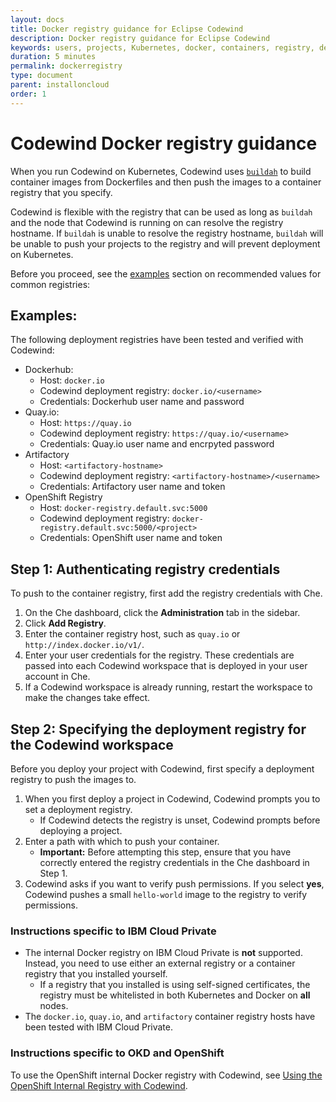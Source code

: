 ```yaml
---
layout: docs
title: Docker registry guidance for Eclipse Codewind
description: Docker registry guidance for Eclipse Codewind
keywords: users, projects, Kubernetes, docker, containers, registry, deployment, push
duration: 5 minutes
permalink: dockerregistry
type: document
parent: installoncloud
order: 1
---
```

# Codewind Docker registry guidance

When you run Codewind on Kubernetes, Codewind uses [`buildah`](https://github.com/containers/buildah) to build container images from Dockerfiles and then push the images to a container registry that you specify.

Codewind is flexible with the registry that can be used as long as `buildah` and the node that Codewind is running on can resolve the registry hostname. If `buildah` is unable to resolve the registry hostname, `buildah` will be unable to push your projects to the registry and will prevent deployment on Kubernetes.

Before you proceed, see the [examples](#examples) section on recommended values for common registries:

## Examples:
The following deployment registries have been tested and verified with Codewind:
- Dockerhub:
    - Host: `docker.io`
    - Codewind deployment registry: `docker.io/<username>`
    - Credentials: Dockerhub user name and password
- Quay.io:
    - Host: `https://quay.io`
    - Codewind deployment registry: `https://quay.io/<username>`
    - Credentials: Quay.io user name and encrpyted password
- Artifactory
    - Host: `<artifactory-hostname>`
    - Codewind deployment registry: `<artifactory-hostname>/<username>`
    - Credentials: Artifactory user name and token
- OpenShift Registry
    - Host: `docker-registry.default.svc:5000`
    - Codewind deployment registry: `docker-registry.default.svc:5000/<project>`
    - Credentials: OpenShift user name and token
    
## Step 1: Authenticating registry credentials
To push to the container registry, first add the registry credentials with Che.
1. On the Che dashboard, click the **Administration** tab in the sidebar.
2. Click **Add Registry**.
3. Enter the container registry host, such as `quay.io` or `http://index.docker.io/v1/`.
4. Enter your user credentials for the registry.
These credentials are passed into each Codewind workspace that is deployed in your user account in Che.
5. If a Codewind workspace is already running, restart the workspace to make the changes take effect.

## Step 2: Specifying the deployment registry for the Codewind workspace
Before you deploy your project with Codewind, first specify a deployment registry to push the images to.
1. When you first deploy a project in Codewind, Codewind prompts you to set a deployment registry.
    - If Codewind detects the registry is unset, Codewind prompts before deploying a project.
2. Enter a path with which to push your container.
    - **Important:** Before attempting this step, ensure that you have correctly entered the registry credentials in the Che dashboard in Step 1.
3. Codewind asks if you want to verify push permissions. If you select **yes**, Codewind pushes a small `hello-world` image to the registry to verify permissions.

### Instructions specific to IBM Cloud Private
- The internal Docker registry on IBM Cloud Private is **not** supported. Instead, you need to use either an external registry or a container registry that you installed yourself.
    - If a registry that you installed is using self-signed certificates, the registry must be whitelisted in both Kubernetes and Docker on **all** nodes.
- The `docker.io`, `quay.io`, and `artifactory` container registry hosts have been tested with IBM Cloud Private.

### Instructions specific to OKD and OpenShift
To use the OpenShift internal Docker registry with Codewind, see [Using the OpenShift Internal Registry with Codewind](https://www.eclipse.org/codewind/openshiftregistry.html).